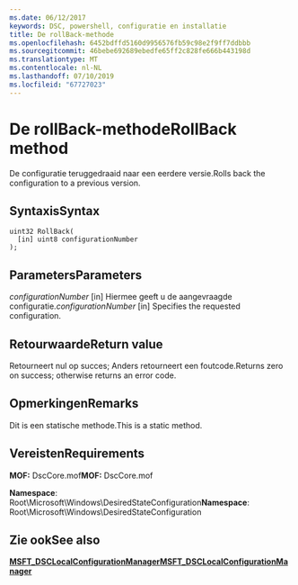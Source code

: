 ```yaml
---
ms.date: 06/12/2017
keywords: DSC, powershell, configuratie en installatie
title: De rollBack-methode
ms.openlocfilehash: 6452bdffd5160d9956576fb59c98e2f9ff7ddbbb
ms.sourcegitcommit: 46bebe692689ebedfe65ff2c828fe666b443198d
ms.translationtype: MT
ms.contentlocale: nl-NL
ms.lasthandoff: 07/10/2019
ms.locfileid: "67727023"
---
```

# <a name="rollback-method"></a><span data-ttu-id="04b0a-103">De rollBack-methode</span><span class="sxs-lookup"><span data-stu-id="04b0a-103">RollBack method</span></span>

<span data-ttu-id="04b0a-104">De configuratie teruggedraaid naar een eerdere versie.</span><span class="sxs-lookup"><span data-stu-id="04b0a-104">Rolls back the configuration to a previous version.</span></span>

## <a name="syntax"></a><span data-ttu-id="04b0a-105">Syntaxis</span><span class="sxs-lookup"><span data-stu-id="04b0a-105">Syntax</span></span>

```mof
uint32 RollBack(
  [in] uint8 configurationNumber
);
```

## <a name="parameters"></a><span data-ttu-id="04b0a-106">Parameters</span><span class="sxs-lookup"><span data-stu-id="04b0a-106">Parameters</span></span>

<span data-ttu-id="04b0a-107">*configurationNumber* \[in\] Hiermee geeft u de aangevraagde configuratie.</span><span class="sxs-lookup"><span data-stu-id="04b0a-107">*configurationNumber* \[in\] Specifies the requested configuration.</span></span>

## <a name="return-value"></a><span data-ttu-id="04b0a-108">Retourwaarde</span><span class="sxs-lookup"><span data-stu-id="04b0a-108">Return value</span></span>

<span data-ttu-id="04b0a-109">Retourneert nul op succes; Anders retourneert een foutcode.</span><span class="sxs-lookup"><span data-stu-id="04b0a-109">Returns zero on success; otherwise returns an error code.</span></span>

## <a name="remarks"></a><span data-ttu-id="04b0a-110">Opmerkingen</span><span class="sxs-lookup"><span data-stu-id="04b0a-110">Remarks</span></span>

<span data-ttu-id="04b0a-111">Dit is een statische methode.</span><span class="sxs-lookup"><span data-stu-id="04b0a-111">This is a static method.</span></span>

## <a name="requirements"></a><span data-ttu-id="04b0a-112">Vereisten</span><span class="sxs-lookup"><span data-stu-id="04b0a-112">Requirements</span></span>

<span data-ttu-id="04b0a-113">**MOF:** DscCore.mof</span><span class="sxs-lookup"><span data-stu-id="04b0a-113">**MOF:** DscCore.mof</span></span>

<span data-ttu-id="04b0a-114">**Namespace**: Root\Microsoft\Windows\DesiredStateConfiguration</span><span class="sxs-lookup"><span data-stu-id="04b0a-114">**Namespace**: Root\Microsoft\Windows\DesiredStateConfiguration</span></span>

## <a name="see-also"></a><span data-ttu-id="04b0a-115">Zie ook</span><span class="sxs-lookup"><span data-stu-id="04b0a-115">See also</span></span>

[<span data-ttu-id="04b0a-116">**MSFT_DSCLocalConfigurationManager**</span><span class="sxs-lookup"><span data-stu-id="04b0a-116">**MSFT_DSCLocalConfigurationManager**</span></span>](msft-dsclocalconfigurationmanager.md)
